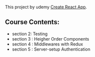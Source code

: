 This project by udemy [Create React App]().


## Course Contents:
* section 2: Testing
* section 3 : Heigher Order Components
* section 4 : Middlewares with Redux
* section 5 : Server-setup Authentication



